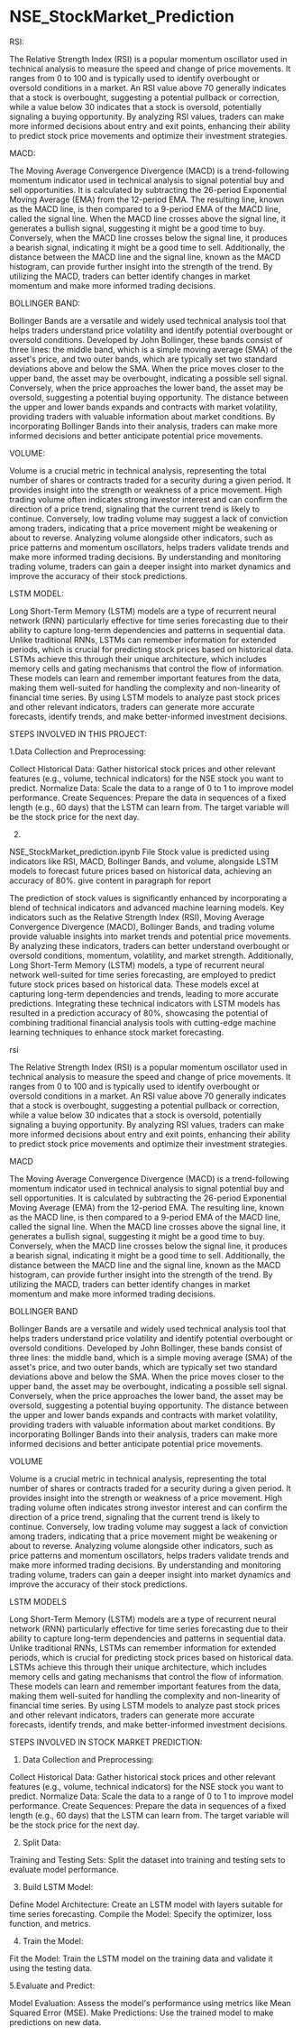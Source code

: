# NSE_StockMarket_Prediction
 
RSI:

The Relative Strength Index (RSI) is a popular momentum oscillator used in technical analysis to measure the speed and change of price movements. It ranges from 0 to 100 and is typically used to identify overbought or oversold conditions in a market. An RSI value above 70 generally indicates that a stock is overbought, suggesting a potential pullback or correction, while a value below 30 indicates that a stock is oversold, potentially signaling a buying opportunity. By analyzing RSI values, traders can make more informed decisions about entry and exit points, enhancing their ability to predict stock price movements and optimize their investment strategies.

MACD:

The Moving Average Convergence Divergence (MACD) is a trend-following momentum indicator used in technical analysis to signal potential buy and sell opportunities. It is calculated by subtracting the 26-period Exponential Moving Average (EMA) from the 12-period EMA. The resulting line, known as the MACD line, is then compared to a 9-period EMA of the MACD line, called the signal line. When the MACD line crosses above the signal line, it generates a bullish signal, suggesting it might be a good time to buy. Conversely, when the MACD line crosses below the signal line, it produces a bearish signal, indicating it might be a good time to sell. Additionally, the distance between the MACD line and the signal line, known as the MACD histogram, can provide further insight into the strength of the trend. By utilizing the MACD, traders can better identify changes in market momentum and make more informed trading decisions.

BOLLINGER BAND:

Bollinger Bands are a versatile and widely used technical analysis tool that helps traders understand price volatility and identify potential overbought or oversold conditions. Developed by John Bollinger, these bands consist of three lines: the middle band, which is a simple moving average (SMA) of the asset's price, and two outer bands, which are typically set two standard deviations above and below the SMA. When the price moves closer to the upper band, the asset may be overbought, indicating a possible sell signal. Conversely, when the price approaches the lower band, the asset may be oversold, suggesting a potential buying opportunity. The distance between the upper and lower bands expands and contracts with market volatility, providing traders with valuable information about market conditions. By incorporating Bollinger Bands into their analysis, traders can make more informed decisions and better anticipate potential price movements.

VOLUME:

Volume is a crucial metric in technical analysis, representing the total number of shares or contracts traded for a security during a given period. It provides insight into the strength or weakness of a price movement. High trading volume often indicates strong investor interest and can confirm the direction of a price trend, signaling that the current trend is likely to continue. Conversely, low trading volume may suggest a lack of conviction among traders, indicating that a price movement might be weakening or about to reverse. Analyzing volume alongside other indicators, such as price patterns and momentum oscillators, helps traders validate trends and make more informed trading decisions. By understanding and monitoring trading volume, traders can gain a deeper insight into market dynamics and improve the accuracy of their stock predictions.

LSTM MODEL:

Long Short-Term Memory (LSTM) models are a type of recurrent neural network (RNN) particularly effective for time series forecasting due to their ability to capture long-term dependencies and patterns in sequential data. Unlike traditional RNNs, LSTMs can remember information for extended periods, which is crucial for predicting stock prices based on historical data. LSTMs achieve this through their unique architecture, which includes memory cells and gating mechanisms that control the flow of information. These models can learn and remember important features from the data, making them well-suited for handling the complexity and non-linearity of financial time series. By using LSTM models to analyze past stock prices and other relevant indicators, traders can generate more accurate forecasts, identify trends, and make better-informed investment decisions.


STEPS INVOLVED IN THIS PROJECT:

1.Data Collection and Preprocessing:

Collect Historical Data: Gather historical stock prices and other relevant features (e.g., volume, technical indicators) for the NSE stock you want to predict.
Normalize Data: Scale the data to a range of 0 to 1 to improve model performance.
Create Sequences: Prepare the data in sequences of a fixed length (e.g., 60 days) that the LSTM can learn from. The target variable will be the stock price for the next day.

2.
NSE_StockMarket_prediction.ipynb
File
Stock value is predicted using indicators like RSI, MACD, Bollinger Bands, and volume, alongside LSTM models to forecast future prices based on historical data, achieving an accuracy of 80%. give content in paragraph for report

The prediction of stock values is significantly enhanced by incorporating a blend of technical indicators and advanced machine learning models. Key indicators such as the Relative Strength Index (RSI), Moving Average Convergence Divergence (MACD), Bollinger Bands, and trading volume provide valuable insights into market trends and potential price movements. By analyzing these indicators, traders can better understand overbought or oversold conditions, momentum, volatility, and market strength. Additionally, Long Short-Term Memory (LSTM) models, a type of recurrent neural network well-suited for time series forecasting, are employed to predict future stock prices based on historical data. These models excel at capturing long-term dependencies and trends, leading to more accurate predictions. Integrating these technical indicators with LSTM models has resulted in a prediction accuracy of 80%, showcasing the potential of combining traditional financial analysis tools with cutting-edge machine learning techniques to enhance stock market forecasting.

rsi

The Relative Strength Index (RSI) is a popular momentum oscillator used in technical analysis to measure the speed and change of price movements. It ranges from 0 to 100 and is typically used to identify overbought or oversold conditions in a market. An RSI value above 70 generally indicates that a stock is overbought, suggesting a potential pullback or correction, while a value below 30 indicates that a stock is oversold, potentially signaling a buying opportunity. By analyzing RSI values, traders can make more informed decisions about entry and exit points, enhancing their ability to predict stock price movements and optimize their investment strategies.

MACD

The Moving Average Convergence Divergence (MACD) is a trend-following momentum indicator used in technical analysis to signal potential buy and sell opportunities. It is calculated by subtracting the 26-period Exponential Moving Average (EMA) from the 12-period EMA. The resulting line, known as the MACD line, is then compared to a 9-period EMA of the MACD line, called the signal line. When the MACD line crosses above the signal line, it generates a bullish signal, suggesting it might be a good time to buy. Conversely, when the MACD line crosses below the signal line, it produces a bearish signal, indicating it might be a good time to sell. Additionally, the distance between the MACD line and the signal line, known as the MACD histogram, can provide further insight into the strength of the trend. By utilizing the MACD, traders can better identify changes in market momentum and make more informed trading decisions.

BOLLINGER BAND

Bollinger Bands are a versatile and widely used technical analysis tool that helps traders understand price volatility and identify potential overbought or oversold conditions. Developed by John Bollinger, these bands consist of three lines: the middle band, which is a simple moving average (SMA) of the asset's price, and two outer bands, which are typically set two standard deviations above and below the SMA. When the price moves closer to the upper band, the asset may be overbought, indicating a possible sell signal. Conversely, when the price approaches the lower band, the asset may be oversold, suggesting a potential buying opportunity. The distance between the upper and lower bands expands and contracts with market volatility, providing traders with valuable information about market conditions. By incorporating Bollinger Bands into their analysis, traders can make more informed decisions and better anticipate potential price movements.

VOLUME

Volume is a crucial metric in technical analysis, representing the total number of shares or contracts traded for a security during a given period. It provides insight into the strength or weakness of a price movement. High trading volume often indicates strong investor interest and can confirm the direction of a price trend, signaling that the current trend is likely to continue. Conversely, low trading volume may suggest a lack of conviction among traders, indicating that a price movement might be weakening or about to reverse. Analyzing volume alongside other indicators, such as price patterns and momentum oscillators, helps traders validate trends and make more informed trading decisions. By understanding and monitoring trading volume, traders can gain a deeper insight into market dynamics and improve the accuracy of their stock predictions.

LSTM MODELS

Long Short-Term Memory (LSTM) models are a type of recurrent neural network (RNN) particularly effective for time series forecasting due to their ability to capture long-term dependencies and patterns in sequential data. Unlike traditional RNNs, LSTMs can remember information for extended periods, which is crucial for predicting stock prices based on historical data. LSTMs achieve this through their unique architecture, which includes memory cells and gating mechanisms that control the flow of information. These models can learn and remember important features from the data, making them well-suited for handling the complexity and non-linearity of financial time series. By using LSTM models to analyze past stock prices and other relevant indicators, traders can generate more accurate forecasts, identify trends, and make better-informed investment decisions.


STEPS INVOLVED IN STOCK MARKET PREDICTION:

1. Data Collection and Preprocessing:

Collect Historical Data: Gather historical stock prices and other relevant features (e.g., volume, technical indicators) for the NSE stock you want to predict.
Normalize Data: Scale the data to a range of 0 to 1 to improve model performance.
Create Sequences: Prepare the data in sequences of a fixed length (e.g., 60 days) that the LSTM can learn from. The target variable will be the stock price for the next day.


2. Split Data:

Training and Testing Sets: Split the dataset into training and testing sets to evaluate model performance.

3. Build LSTM Model:

Define Model Architecture: Create an LSTM model with layers suitable for time series forecasting.
Compile the Model: Specify the optimizer, loss function, and metrics.

4. Train the Model:

Fit the Model: Train the LSTM model on the training data and validate it using the testing data.

5.Evaluate and Predict:

Model Evaluation: Assess the model's performance using metrics like Mean Squared Error (MSE).
Make Predictions: Use the trained model to make predictions on new data.
